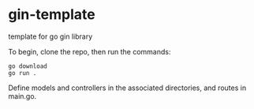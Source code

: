 # gin-template
template for go gin library

To begin, clone the repo, then run the commands:
```
go download
go run .
```

Define models and controllers in the associated directories, and routes in main.go.

